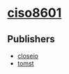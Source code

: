 # [ciso8601](https://pypi.org/project/ciso8601)



## Publishers
- [closeio](https://pypi.org/user/closeio)
- [tomst](https://pypi.org/user/tomst)

